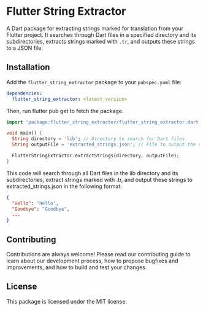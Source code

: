 # Flutter String Extractor

A Dart package for extracting strings marked for translation from your Flutter project. It searches through Dart files in a specified directory and its subdirectories, extracts strings marked with `.tr`, and outputs these strings to a JSON file.

## Installation

Add the `flutter_string_extractor` package to your `pubspec.yaml` file:

```yaml
dependencies:
  flutter_string_extractor: <latest_version>
```
Then, run flutter pub get to fetch the package.


```dart
import 'package:flutter_string_extractor/flutter_string_extractor.dart';

void main() {
  String directory = 'lib'; // Directory to search for Dart files
  String outputFile = 'extracted_strings.json'; // File to output the extracted strings

  FlutterStringExtractor.extractStrings(directory, outputFile);
}
```

This code will search through all Dart files in the lib directory and its subdirectories, extract strings marked with .tr, and output these strings to extracted_strings.json in the following format:

```json
{
  "Hello": "Hello",
  "Goodbye": "Goodbye",
  ...
}
```

## Contributing
Contributions are always welcome! Please read our contributing guide to learn about our development process, how to propose bugfixes and improvements, and how to build and test your changes.

## License
This package is licensed under the MIT license.
